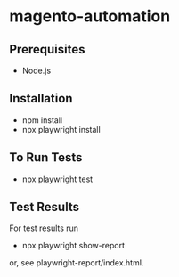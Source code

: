 # magento-automation

## Prerequisites
 - Node.js


## Installation
 - npm install
 - npx playwright install


## To Run Tests
 - npx playwright test

## Test Results
For test results run
 - npx playwright show-report

or, see playwright-report/index.html. 
